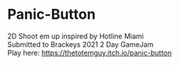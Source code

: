# Panic-Button
2D Shoot em up inspired by Hotline Miami  
Submitted to Brackeys 2021 2 Day GameJam  
Play here:
https://thetotemguy.itch.io/panic-button
